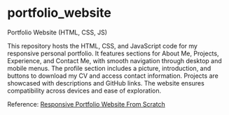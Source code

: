 # portfolio_website
Portfolio Website (HTML, CSS, JS)

This repository hosts the HTML, CSS, and JavaScript code for my responsive personal portfolio. It features sections for About Me, Projects, Experience, and Contact Me, with smooth navigation through desktop and mobile menus. The profile section includes a picture, introduction, and buttons to download my CV and access contact information. Projects are showcased with descriptions and GitHub links. The website ensures compatibility across devices and ease of exploration.

Reference: [Responsive Portfolio Website From Scratch](https://youtu.be/ldwlOzRvYOU?si=-TooIE6-b1Ga8SoF)


